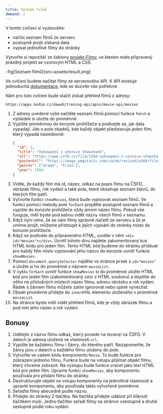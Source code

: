 ```yaml
---
title: Seznam filmů
demand: 2
---
```


V tomto cvičení si vyzkoušíte:

- načíst seznam filmů ze serveru
- postupně projít získaná data
- vypsat jednotlivé filmy do stránky

Vytvořte si repozitář ze šablony [projekt-Filmy](https://github.com/Czechitas-podklady-WEB/projekt-Filmy), ve kterém máte připravený prázdný projekt se vzorovým HTML a CSS.

::fig[Seznam filmů]{src=assets/result.png}

Ve cvičení budete načítat filmy ze serverového API. K API existuje jednoduchá [dokumentace](https://apps.kodim.cz/daweb/trening-api/docs/filmove-api), kde se dozvíte vše potřebné.

Nám pro toto cvičení bude stačit získat přehled filmů z adresy:

```
https://apps.kodim.cz/daweb/trening-api/apis/movie-api/movies
```

1. Z adresy uvedené výše načtěte seznam filmů pomocí funkce `fetch` a výsledek si uložte do proměnné.
1. Vypište proměnnou do konzole prohlížeče a podívejte se, jak data vypadají. Jde o pole objektů, kde každý objekt představuje jeden film, který vypadá následovně:
   ```json
   {
     "id": 1,
     "title": "Vykoupení z věznice Shawshank",
     "url": "https://www.csfd.cz/film/2294-vykoupeni-z-veznice-shawshank",
     "posterUrl": "https://image.pmgstatic.com/cache/resized/w360/files/images/film/posters/162/505/162505167_735db9.jpg",
     "genres": ["drama", "krimi"],
     "year": 1994
   }
   ```
1. Vidíte, že každý film má id, název, odkaz na popis filmu na ČSFD, obrázek filmu, rok vydání a také pole, které obsahuje seznam žánrů, do kterých film patří.
1. Vytvořte funkci `showMovies`, která bude vypisovat seznam filmů. Ve funkci pomocí metody pole `forEach` projděte postupně seznam filmů a vypište do konzole prohlížeče vždy jenom název filmu. Pokud vše funguje, měli byste pod sebou vidět názvy všech filmů v seznamu.
1. Když nyní víme, že se nám filmy správně načetli ze serveru a že je umíme projít, můžeme přistoupit k jejich vypsání do stránky místo do konzole prohlížeče.
1. Když se podíváte do připraveného HTML, uvidíte v něm `<div id="movies"></div>`. Uvnitř tohoto divu najdete zakomentovaný kus HTML kódu pro jeden film. Tento HTML kód budeme do stránky přidávat pro každý film místo vypisování jeho názvu do konzole uvnitř funkce `showMovies`.
1. Pomocí `document.querySelector` najděte ve stránce prvek s `id="movies"` a uložte si ho do proměnné s názvem `movieList`.
1. V cyklu `forEach` uvnitř funkce `showMovies` si do proměnné uložte HTML kód pro jeden film (zakomentovaný vzor z HTML souboru) a doplňte do něho na příslušných místech název filmu, adresu obrázku a rok vydání. Řádek s žánrem filmu můžete zatím ignorovat nebo úplně vynechat.
1. Obsah proměnné přidejte do `innerHTML` elementu uloženého v proměnné `movieList`.
1. Na stránce byste měli vidět přehled filmů, kde je vždy obrázek filmu a pod ním jeho název a rok vydání.

## Bonusy

1. Udělejte z názvu filmu odkaz, který povede na recenzi na ČSFD. V datech je adresa uložená ve vlastnosti `url`.
1. Vypište ke každému filmu i žánry, do kterého patří. Nezapomeňte, že žánry jsou v datech u každého filmu uloženy do pole.
1. Vytvořte ve vašem kódu komponentu `Movie`. To bude funkce pro zobrazení jednoho filmu. Funkce bude na vstupu přijímat objekt filmu, který chceme zobrazit. Na výstupu bude funkce vracet jako text HTML kód pro jeden film. Upravte funkci `showMovies`, aby komponentu používala pro přidání filmu do stránky.
1. Destrukturujte objekt na vstupu komponenty na jednotlivé vlastnosti a upravte komponentu, aby používala takto vytvořené proměnné.
1. Seřaďte filmy abecedně podle názvu.
1. Přidejte do stránky 2 tlačítka. Na tlačítka přidejte událost při kliknutí tlačítkem myši. Jedno tlačítko seřadí filmy na stránce vzestupně a druhé sestupně podle roku vydání.
